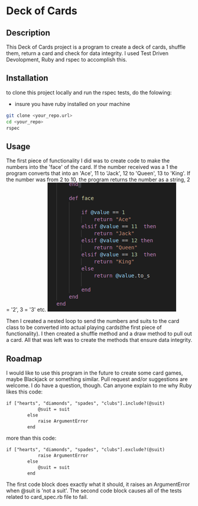 # Deck of Cards

## Description

This Deck of Cards project is a program to create a deck of cards, shuffle them, return a card and check for data integrity. I used Test Driven Devolopment, Ruby and rspec to accomplish this.

## Installation

to clone this project locally and run the rspec tests, do the folowing:

- insure you have ruby installed on your machine

```bash
git clone <your_repo.url>
cd <your_repo>
rspec
```

## Usage

The first piece of functionality I did was to create code to make the numbers into the 'face' of the card. If the number received was a 1 the program converts that into an 'Ace', 11 to 'Jack', 12 to 'Queen', 13 to 'King'. If the number was from 2 to 10, the program returns the number as a string, 2 = '2', 3 = '3' etc.
![The face algorithm](TheFaceAlgorithm.png)

Then I created a nested loop to send the numbers and suits to the card class to be converted into actual playing cards(the first piece of functionality). I then created a shuffle method and a draw method to pull out a card. All that was left was to create the methods that ensure data integrity.

## Roadmap

I would like to use this program in the future to create some card games, maybe Blackjack or something similar. Pull request and/or suggestions are welcome. I do have a question, though. Can anyone explain to me why Ruby likes this code:

```
if ["hearts", "diamonds", "spades", "clubs"].include?(@suit)
            @suit = suit
        else
            raise ArgumentError
        end
```

more than this code:

```
if ["hearts", "diamonds", "spades", "clubs"].exclude?(@suit)
            raise ArgumentError
        else
            @suit = suit
        end
```

The first code block does exactly what it should, it raises an ArgumentError when @suit is 'not a suit'. The second code block causes all of the tests related to card_spec.rb file to fail.
